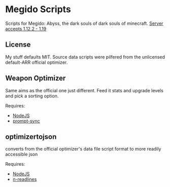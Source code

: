 # Megido Scripts

Scripts for Megido: Abyss, the dark souls of dark souls of minecraft. [Server accepts 1.12.2 - 1.19](https://play.megido.xyz)

## License

My stuff defaults MIT. Source data scripts were pilfered from the unlicensed default-ARR official optimizer.

## Weapon Optimizer

Same aims as the official one just different. Feed it stats and upgrade levels and pick a sorting option.

Requires:

* [NodeJS](https://nodejs.org/)
* [prompt-sync](https://www.npmjs.com/package/prompt-sync)

## optimizertojson

converts from the official optimizer's data file script format to more readily accessible json

Requires:

* [NodeJS](https://nodejs.org/)
* [n-readlines](https://www.npmjs.com/package/n-readlines)
